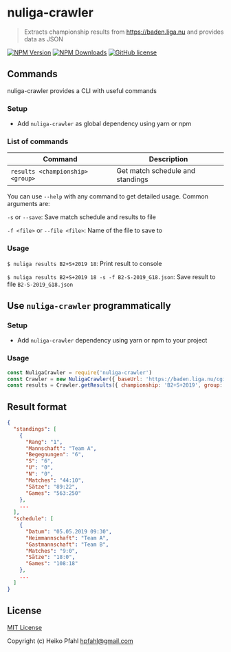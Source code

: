 # nuliga-crawler
> Extracts championship results from https://baden.liga.nu and provides data as JSON

[![NPM Version](https://img.shields.io/npm/v/nuliga-crawler.svg)](https://www.npmjs.com/package/nuliga-crawler) [![NPM Downloads](https://img.shields.io/npm/dt/nuliga-crawler.svg)](https://www.npmjs.com/package/nuliga-crawler) [![GitHub license](https://img.shields.io/github/license/hpfahl/nuliga-crawler.svg)](https://github.com/hpfahl/nuliga-crawler/blob/master/LICENSE)

## Commands

nuliga-crawler provides a CLI with useful commands

### Setup

- Add `nuliga-crawler` as global dependency using yarn or npm

### List of commands

| Command | Description |
| --- | --- |
| `results <championship> <group>` | Get match schedule and standings |

You can use `--help` with any command to get detailed usage. Common arguments are:

`-s` or `--save`: Save match schedule and results to file

`-f <file>` or `--file <file>`: Name of the file to save to

### Usage

`$ nuliga results B2+S+2019 18`: Print result to console

`$ nuliga results B2+S+2019 18 -s -f B2-S-2019_G18.json`: Save result to file `B2-S-2019_G18.json`

## Use `nuliga-crawler` programmatically

### Setup

- Add `nuliga-crawler` dependency using yarn or npm to your project

### Usage

```javascript
const NuligaCrawler = require('nuliga-crawler')
const Crawler = new NuligaCrawler({ baseUrl: 'https://baden.liga.nu/cgi-bin/WebObjects/nuLigaTENDE.woa/wa/groupPage' })
const results = Crawler.getResults({ championship: 'B2+S+2019', group: '18'})
```

## Result format

```json
{
  "standings": [
    {
      "Rang": "1",
      "Mannschaft": "Team A",
      "Begegnungen": "6",
      "S": "6",
      "U": "0",
      "N": "0",
      "Matches": "44:10",
      "Sätze": "89:22",
      "Games": "563:250"
    },
    ...  
  ],
  "schedule": [
    {
      "Datum": "05.05.2019 09:30",
      "Heimmannschaft": "Team A",
      "Gastmannschaft": "Team B",
      "Matches": "9:0",
      "Sätze": "18:0",
      "Games": "108:18"
    },
    ...
  ]
}
```
  
## License

[MIT License](./LICENSE)

Copyright (c) Heiko Pfahl <hpfahl@gmail.com>
